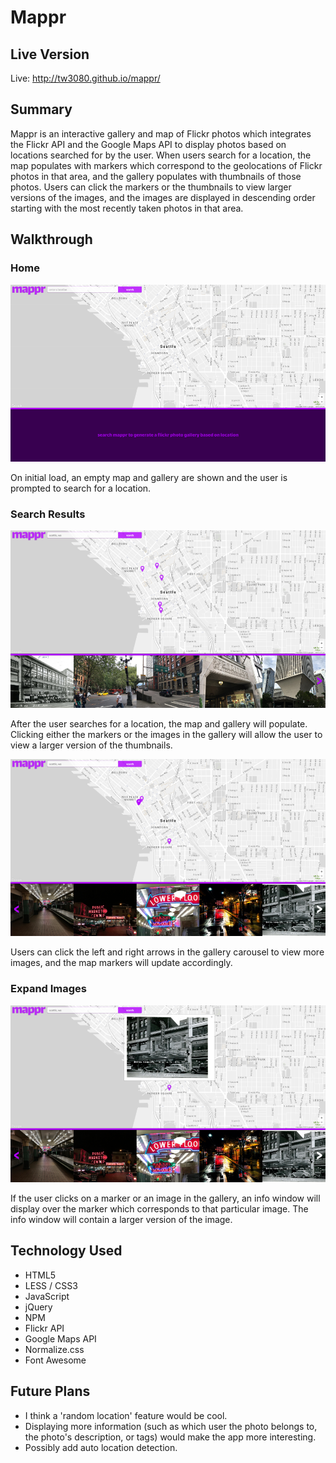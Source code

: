 # Mappr

## Live Version
Live: http://tw3080.github.io/mappr/

## Summary
Mappr is an interactive gallery and map of Flickr photos which integrates the Flickr API and the Google Maps API to display photos based on locations searched for by the user. When users search for a location, the map populates with markers which correspond to the geolocations of Flickr photos in that area, and the gallery populates with thumbnails of those photos. Users can click the markers or the thumbnails to view larger versions of the images, and the images are displayed in descending order starting with the most recently taken photos in that area.

## Walkthrough

### Home
<p align="center">
    <img src="./img/home.png">
</p>

On initial load, an empty map and gallery are shown and the user is prompted to search for a location.

### Search Results
<p align="center">
    <img src="./img/search-results.png">
</p>

After the user searches for a location, the map and gallery will populate. Clicking either the markers or the images in the gallery will allow the user to view a larger version of the thumbnails.


<p align="center">
    <img src="./img/gallery-scroll.png">
</p>

Users can click the left and right arrows in the gallery carousel to view more images, and the map markers will update accordingly.

### Expand Images
<p align="center">
    <img src="./img/info-window.png">
</p>

If the user clicks on a marker or an image in the gallery, an info window will display over the marker which corresponds to that particular image. The info window will contain a larger version of the image.

## Technology Used
* HTML5
* LESS / CSS3
* JavaScript
* jQuery
* NPM
* Flickr API
* Google Maps API
* Normalize.css
* Font Awesome

## Future Plans
* I think a 'random location' feature would be cool.
* Displaying more information (such as which user the photo belongs to, the photo's description, or tags) would make the app more interesting.
* Possibly add auto location detection.
